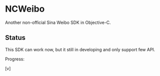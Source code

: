 # NCWeibo #

Another non-official Sina Weibo SDK in Objective-C.

## Status ##

This SDK can work now, but it still in developing and only support few API.

Progress:

 [v] 